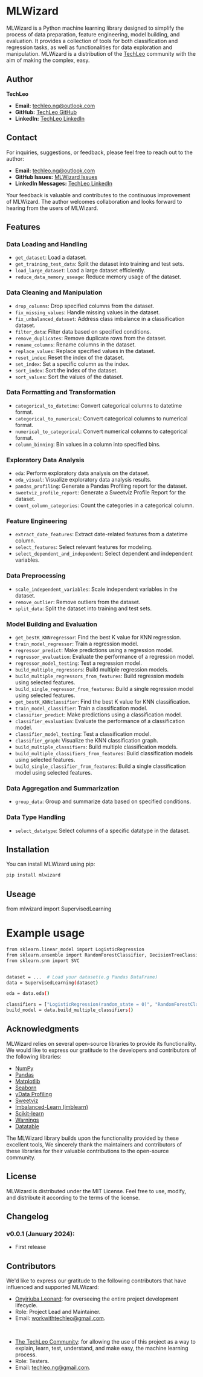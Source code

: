 # MLWizard

MLWizard is a Python machine learning library designed to simplify the process of data preparation, feature engineering, model building, and evaluation. It provides a collection of tools for both classification and regression tasks, as well as functionalities for data exploration and manipulation. MLWizard is a distribution of the [TechLeo](https://www.linkedin.com/in/techleo/) community with the aim of making the complex, easy.

## Author

**TechLeo**

- **Email:** techleo.ng@outlook.com
- **GitHub:** [TechLeo GitHub](https://github.com/TechLeo)
- **LinkedIn:** [TechLeo LinkedIn](https://www.linkedin.com/in/techleo/)

## Contact

For inquiries, suggestions, or feedback, please feel free to reach out to the author:

- **Email:** techleo.ng@outlook.com
- **GitHub Issues:** [MLWizard Issues](https://github.com/TechLeo/mlwizard/issues)
- **LinkedIn Messages:** [TechLeo LinkedIn](https://www.linkedin.com/in/techleo/)

Your feedback is valuable and contributes to the continuous improvement of MLWizard. The author welcomes collaboration and looks forward to hearing from the users of MLWizard.


## Features

### Data Loading and Handling
- `get_dataset`: Load a dataset.
- `get_training_test_data`: Split the dataset into training and test sets.
- `load_large_dataset`: Load a large dataset efficiently.
- `reduce_data_memory_useage`: Reduce memory usage of the dataset.

### Data Cleaning and Manipulation
- `drop_columns`: Drop specified columns from the dataset.
- `fix_missing_values`: Handle missing values in the dataset.
- `fix_unbalanced_dataset`: Address class imbalance in a classification dataset.
- `filter_data`: Filter data based on specified conditions.
- `remove_duplicates`: Remove duplicate rows from the dataset.
- `rename_columns`: Rename columns in the dataset.
- `replace_values`: Replace specified values in the dataset.
- `reset_index`: Reset the index of the dataset.
- `set_index`: Set a specific column as the index.
- `sort_index`: Sort the index of the dataset.
- `sort_values`: Sort the values of the dataset.

### Data Formatting and Transformation
- `categorical_to_datetime`: Convert categorical columns to datetime format.
- `categorical_to_numerical`: Convert categorical columns to numerical format.
- `numerical_to_categorical`: Convert numerical columns to categorical format.
- `column_binning`: Bin values in a column into specified bins.

### Exploratory Data Analysis
- `eda`: Perform exploratory data analysis on the dataset.
- `eda_visual`: Visualize exploratory data analysis results.
- `pandas_profiling`: Generate a Pandas Profiling report for the dataset.
- `sweetviz_profile_report`: Generate a Sweetviz Profile Report for the dataset.
- `count_column_categories`: Count the categories in a categorical column.

### Feature Engineering
- `extract_date_features`: Extract date-related features from a datetime column.
- `select_features`: Select relevant features for modeling.
- `select_dependent_and_independent`: Select dependent and independent variables.

### Data Preprocessing
- `scale_independent_variables`: Scale independent variables in the dataset.
- `remove_outlier`: Remove outliers from the dataset.
- `split_data`: Split the dataset into training and test sets.

### Model Building and Evaluation
- `get_bestK_KNNregressor`: Find the best K value for KNN regression.
- `train_model_regressor`: Train a regression model.
- `regressor_predict`: Make predictions using a regression model.
- `regressor_evaluation`: Evaluate the performance of a regression model.
- `regressor_model_testing`: Test a regression model.
- `build_multiple_regressors`: Build multiple regression models.
- `build_multiple_regressors_from_features`: Build regression models using selected features.
- `build_single_regressor_from_features`: Build a single regression model using selected features.
- `get_bestK_KNNclassifier`: Find the best K value for KNN classification.
- `train_model_classifier`: Train a classification model.
- `classifier_predict`: Make predictions using a classification model.
- `classifier_evaluation`: Evaluate the performance of a classification model.
- `classifier_model_testing`: Test a classification model.
- `classifier_graph`: Visualize the KNN classification graph.
- `build_multiple_classifiers`: Build multiple classification models.
- `build_multiple_classifiers_from_features`: Build classification models using selected features.
- `build_single_classifier_from_features`: Build a single classification model using selected features.

### Data Aggregation and Summarization
- `group_data`: Group and summarize data based on specified conditions.

### Data Type Handling
- `select_datatype`: Select columns of a specific datatype in the dataset.

## Installation

You can install MLWizard using pip:

```bash
pip install mlwizard
```


## Useage
from mlwizard import SupervisedLearning

# Example usage
```bash
from sklearn.linear_model import LogisticRegression
from sklearn.ensemble import RandomForestClassifier, DecisionTreeClassifier
from sklearn.snm import SVC


dataset = ...  # Load your dataset(e.g Pandas DataFrame)
data = SupervisedLearning(dataset)

eda = data.eda()

classifiers = ["LogisticRegression(random_state = 0)", "RandomForestClassifier(random_state = 0)", "DecisionTreeClassifier(random_state = 0)", "SVC()"]
build_model = data.build_multiple_classifiers()
```

## Acknowledgments
MLWizard relies on several open-source libraries to provide its functionality. We would like to express our gratitude to the developers and contributors of the following libraries:

- [NumPy](https://numpy.org/)
- [Pandas](https://pandas.pydata.org/)
- [Matplotlib](https://matplotlib.org/)
- [Seaborn](https://seaborn.pydata.org/)
- [yData Profiling](https://github.com/ydataai/ydata-profiling)
- [Sweetviz](https://github.com/fbdesignpro/sweetviz)
- [Imbalanced-Learn (imblearn)](https://imbalanced-learn.org/)
- [Scikit-learn](https://scikit-learn.org/)
- [Warnings](https://docs.python.org/3/library/warnings.html)
- [Datatable](https://datatable.readthedocs.io/en/latest/)

The MLWizard library builds upon the functionality provided by these excellent tools, We sincerely thank the maintainers and contributors of these libraries for their valuable contributions to the open-source community.


## License
MLWizard is distributed under the MIT License. Feel free to use, modify, and distribute it according to the terms of the license.


## Changelog

### v0.0.1 (January 2024):

- First release


## Contributors
We'd like to express our gratitude to the following contributors that have influenced and supported MLWizard:

- [Onyiriuba Leonard](https://www.linkedin.com/in/chukwubuikem-leonard-onyiriuba/): for overseeing the entire project development lifecycle.
- Role: Project Lead and Maintainer.
- Email: workwithtechleo@gmail.com.
<br>


- [The TechLeo Community](https://www.linkedin.com/in/techleo/): for allowing the use of this project as a way to explain, learn, test, understand, and make easy, the machine learning process. 
- Role: Testers.
- Email: techleo.ng@gmail.com.